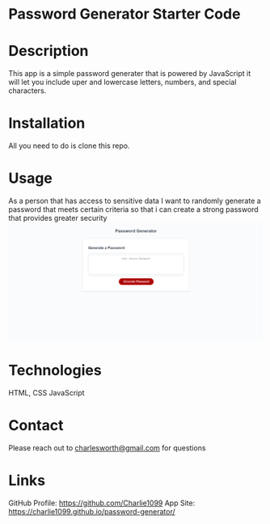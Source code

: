 # Password Generator Starter Code

# Description
This app is a simple password generater that is powered by JavaScript it will let you include uper and lowercase letters, numbers, and special characters.

# Installation
All you need to do is clone this repo.

# Usage
As a person that has access to sensitive data I want to randomly generate a password that meets certain criteria 
so that i can create a strong password that provides greater security
<img src="Develop\imag\password-generator.png">

# Technologies
HTML, CSS JavaScript

# Contact
Please reach out to charlesworth@gmail.com for questions

# Links
GitHub Profile: https://github.com/Charlie1099
App Site: https://charlie1099.github.io/password-generator/

